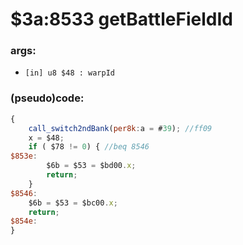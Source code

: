 ﻿
# $3a:8533 getBattleFieldId


### args:
+	`[in] u8 $48 : warpId`

### (pseudo)code:
```js
{
	call_switch2ndBank(per8k:a = #39); //ff09
	x = $48;
	if ( $78 != 0) { //beq 8546
$853e:
		$6b = $53 = $bd00.x;
		return;
	}
$8546:
	$6b = $53 = $bc00.x;
	return;
$854e:
}
```



